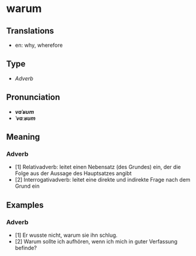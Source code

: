 # warum
## Translations
- en: why, wherefore
## Type
- _Adverb_
## Pronunciation
- **_vaˈʁʊm_**
- **_ˈvaːʁʊm_**
## Meaning
### Adverb
- [1] Relativadverb: leitet einen Nebensatz (des Grundes) ein, der die Folge aus der Aussage des Hauptsatzes angibt
- [2] Interrogativadverb: leitet eine direkte und indirekte Frage nach dem Grund ein
## Examples
### Adverb
- [1] Er wusste nicht, warum sie ihn schlug.
- [2] Warum sollte ich aufhören, wenn ich mich in guter Verfassung befinde?
